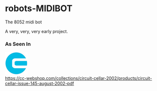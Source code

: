 # robots-MIDIBOT

The 8052 midi bot

A very, very, very early project.

### As Seen In
[![](art/circuitcellar.jpg)](https://circuitcellar.com/)<br>
https://cc-webshop.com/collections/circuit-cellar-2002/products/circuit-cellar-issue-145-august-2002-pdf

